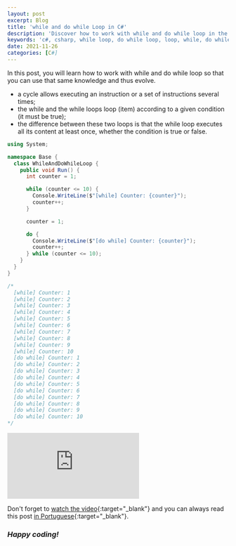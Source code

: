 ```yaml
---
layout: post
excerpt: Blog
title: 'while and do while Loop in C#'
description: 'Discover how to work with while and do while loop in the C# programming language. Get answers to your questions with the theory and examples presented.'
keywords: 'c#, csharp, while loop, do while loop, loop, while, do while, loops, post'
date: 2021-11-26
categories: [C#]
---
```


In this post, you will learn how to work with while and do while loop so that you can use that same knowledge and thus evolve.

- a cycle allows executing an instruction or a set of instructions several times;
- the while and the while loops loop (item) according to a given condition (it must be true);
- the difference between these two loops is that the while loop executes all its content at least once, whether the condition is true or false.

```csharp
using System;

namespace Base {
  class WhileAndDoWhileLoop {
    public void Run() {
      int counter = 1;

      while (counter <= 10) {
        Console.WriteLine($"[while] Counter: {counter}");
        counter++;
      }

      counter = 1;

      do {
        Console.WriteLine($"[do while] Counter: {counter}");
        counter++;
      } while (counter <= 10);
    }
  }
}

/*
  [while] Counter: 1
  [while] Counter: 2
  [while] Counter: 3
  [while] Counter: 4
  [while] Counter: 5
  [while] Counter: 6
  [while] Counter: 7
  [while] Counter: 8
  [while] Counter: 9
  [while] Counter: 10
  [do while] Counter: 1
  [do while] Counter: 2
  [do while] Counter: 3
  [do while] Counter: 4
  [do while] Counter: 5
  [do while] Counter: 6
  [do while] Counter: 7
  [do while] Counter: 8
  [do while] Counter: 9
  [do while] Counter: 10
*/
```

<div class="video-container">
  <iframe src="https://www.youtube.com/embed/wLxv9_cotcE" frameborder="0" allowfullscreen></iframe>
</div>

Don't forget to [watch the video](https://youtu.be/wLxv9_cotcE){:target="\_blank"} and you can always read this post [in Portuguese](https://caffeinealgorithm.com/blog/20211126/ciclo-while-e-do-while-em-csharp/){:target="\_blank"}.

### _Happy coding!_
